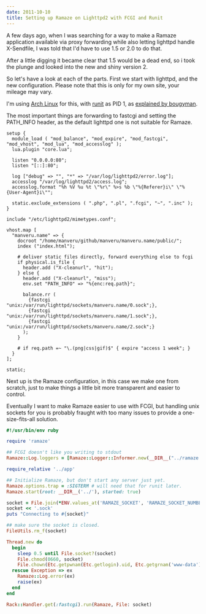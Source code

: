 ```yaml
---
date: 2011-10-10
title: Setting up Ramaze on Lighttpd2 with FCGI and Runit
---
```


A few days ago, when I was searching for a way to make a Ramaze application
available via proxy forwarding while also letting lighttpd handle X-Sendfile, I
was told that I'd have to use 1.5 or 2.0 to do that.

After a little digging it became clear that 1.5 would be a dead end, so i took
the plunge and looked into the new and shiny version 2.

So let's have a look at each of the parts. First we start with lighttpd, and
the new configuration.
Please note that this is only for my own site, your mileage may vary.

I'm using [Arch Linux](http://archlinux.org) for this, with [runit](http://smarden.org/runit/) as PID 1, as
[explained by bougyman](http://rubyists.com/2011/05/02/runit-for-ruby-and-everything-else.html).

The most important things are forwarding to fastcgi and setting the PATH_INFO
header, as the default lighttpd one is not suitable for Ramaze.

```` text
setup {
  module_load ( "mod_balance", "mod_expire", "mod_fastcgi", "mod_vhost", "mod_lua", "mod_accesslog" );
  lua.plugin "core.lua";

  listen "0.0.0.0:80";
  listen "[::]:80";

  log ["debug" => "", "*" => "/var/log/lighttpd2/error.log"];
  accesslog "/var/log/lighttpd2/access.log";
  accesslog.format "%h %V %u %t \"%r\" %>s %b \"%{Referer}i\" \"%{User-Agent}i\"";

  static.exclude_extensions ( ".php", ".pl", ".fcgi", "~", ".inc" );
}

include "/etc/lighttpd2/mimetypes.conf";

vhost.map [
  "manveru.name" => {
    docroot "/home/manveru/github/manveru/manveru.name/public/";
    index ("index.html");
  
    # deliver static files directly, forward everything else to fcgi
    if physical.is_file {
      header.add ("X-cleanurl", "hit");
    } else {
      header.add ("X-cleanurl", "miss");
      env.set "PATH_INFO" => "%{enc:req.path}";
      
      balance.rr (
        {fastcgi "unix:/var/run/lighttpd/sockets/manveru.name/0.sock";},
        {fastcgi "unix:/var/run/lighttpd/sockets/manveru.name/1.sock";},
        {fastcgi "unix:/var/run/lighttpd/sockets/manveru.name/2.sock";}
      );
    }
  
    # if req.path =~ "\.(png|css|gif)$" { expire "access 1 week"; }
  }
];

static;
````

Next up is the Ramaze configuration, in this case we make one from scratch,
just to make things a little bit more transparent and easier to control.

Eventually I want to make Ramaze easier to use with FCGI, but handling unix
sockets for you is probably fraught with too many issues to provide a
one-size-fits-all solution.

```` ruby
#!/usr/bin/env ruby

require 'ramaze'

## FCGI doesn't like you writing to stdout
Ramaze::Log.loggers = [Ramaze::Logger::Informer.new(__DIR__("../ramaze.fcgi.log"))]

require_relative '../app'

## Initialize Ramaze, but don't start any server just yet.
Ramaze.options.trap = :SIGTERM # will need that for runit later.
Ramaze.start(root: __DIR__('../'), started: true)

socket = File.join(*ENV.values_at('RAMAZE_SOCKET', 'RAMAZE_SOCKET_NUMBER'))
socket << '.sock'
puts "Connecting to #{socket}"

## make sure the socket is closed.
FileUtils.rm_f(socket)

Thread.new do
  begin
    sleep 0.5 until File.socket?(socket)
    File.chmod(0660, socket)
    File.chown(Etc.getpwnam(Etc.getlogin).uid, Etc.getgrnam('www-data').gid, socket)
  rescue Exception => ex
    Ramaze::Log.error(ex)
    raise(ex)
  end
end

Rack::Handler.get(:fastcgi).run(Ramaze, File: socket)
````
